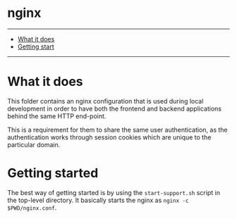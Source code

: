 nginx
=====

----------------------

- [What it does](#what-it-does)
- [Getting start](#getting-started)

----------------------

# What it does

This folder contains an nginx configuration that is used during local development
in order to have both the frontend and backend applications behind the same HTTP
end-point.

This is a requirement for them to share the same user authentication, as the authentication
works through session cookies which are unique to the particular domain.

# Getting started

The best way of getting started is by using the `start-support.sh` script
in the top-level directory. It basically starts the nginx as `nginx -c $PWD/nginx.conf`.

